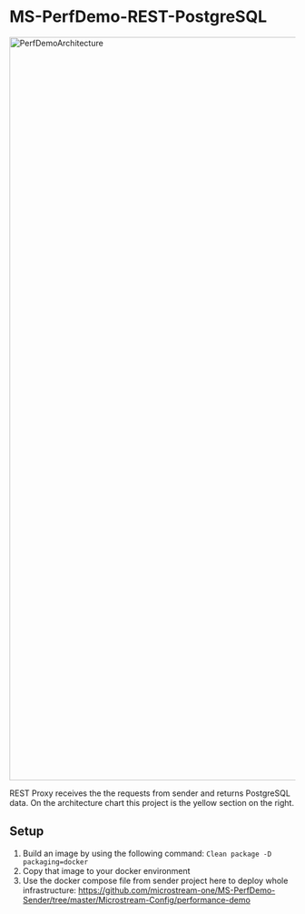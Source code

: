 # MS-PerfDemo-REST-PostgreSQL

<img width="1309" alt="PerfDemoArchitecture" src="https://github.com/user-attachments/assets/40a4d1d5-ccc5-47b8-a867-6de278f89bf7" />

REST Proxy receives the the requests from sender and returns PostgreSQL data. On the architecture chart this project is the yellow section on the right.

## Setup

1. Build an image by using the following command:
   ```Clean package -D packaging=docker```
3. Copy that image to your docker environment
4. Use the docker compose file from sender project here to deploy whole infrastructure:
   https://github.com/microstream-one/MS-PerfDemo-Sender/tree/master/Microstream-Config/performance-demo

